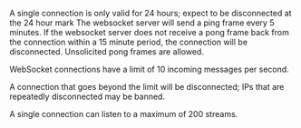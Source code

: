 A single connection is only valid for 24 hours; expect to be disconnected at the 24 hour mark
The websocket server will send a ping frame every 5 minutes. If the websocket server does not receive a pong frame back from the connection within a 15 minute period, the connection will be disconnected. Unsolicited pong frames are allowed.

WebSocket connections have a limit of 10 incoming messages per second.

A connection that goes beyond the limit will be disconnected; IPs that are repeatedly disconnected may be banned.

A single connection can listen to a maximum of 200 streams.